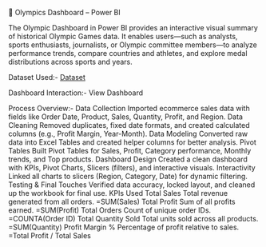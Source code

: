 🏅 Olympics Dashboard – Power BI 

The Olympic Dashboard in Power BI provides an interactive visual summary of historical Olympic Games data. It enables users—such as analysts, sports enthusiasts, journalists, or Olympic committee members—to analyze performance trends, compare countries and athletes, and explore medal distributions across sports and years.

Dataset Used:-
<a href=https://github.com/Raghvendrasingh23-code/Data-analysis-ExcelDashboard/blob/main/bussiness%20project.xlsx>Dataset</a>

Dashboard Interaction:-
View Dashboard

Process Overview:-
Data Collection Imported ecommerce sales data with fields like Order Date, Product, Sales, Quantity, Profit, and Region.
Data Cleaning Removed duplicates, fixed date formats, and created calculated columns (e.g., Profit Margin, Year-Month).
Data Modeling Converted raw data into Excel Tables and created helper columns for better analysis.
Pivot Tables Built Pivot Tables for Sales, Profit, Category performance, Monthly trends, and Top products.
Dashboard Design Created a clean dashboard with KPIs, Pivot Charts, Slicers (filters), and interactive visuals.
Interactivity Linked all charts to slicers (Region, Category, Date) for dynamic filtering.
Testing & Final Touches Verified data accuracy, locked layout, and cleaned up the workbook for final use.
KPIs Used
Total Sales Total revenue generated from all orders. =SUM(Sales)
Total Profit Sum of all profits earned. =SUM(Profit)
Total Orders Count of unique order IDs. =COUNTA(Order ID)
Total Quantity Sold Total units sold across all products. =SUM(Quantity)
Profit Margin % Percentage of profit relative to sales. =Total Profit / Total Sales
